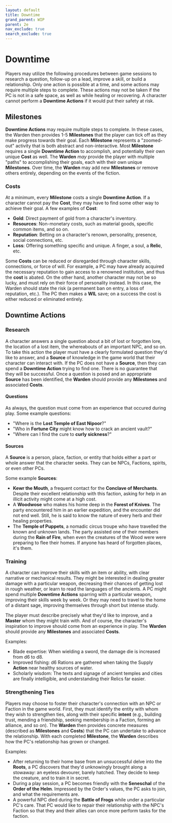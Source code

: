 ```yaml
---
layout: default
title: Downtime
grand_parent: WIP
parent: 2e
nav_exclude: true
search_exclude: true
---
```


# Downtime

Players may utilize the following procedures between game sessions to research a question, follow-up on a lead, improve a skill, or build a relationship. Only one action is possible at a time, and some actions may require multiple steps to complete. These actions may not be taken if the PC is not in a safe space, as well as while healing or recovering. A character cannot perform a **Downtime Actions** if it would put their safety at risk.

## Milestones

**Downtime Actions** may require multiple steps to complete. In these cases, the Warden then provides 1-5 **Milestones** that the player can tick off as they make progress towards their goal. Each **Milestone** represents a "zoomed-out" activity that is both abstract and non-interactive. Most **Milestone** requires a single **Downtime Action** to accomplish, and potentially their own unique **Cost** as well. The **Warden** _may_ provide the player with multiple "paths" to accomplishing their goals, each with their own unique **Milestones**. Over time, the **Warden** may add new **Milestones** or remove others entirely, depending on the events of the fiction.  

### Costs

At a minimum, every **Milestone** costs a single **Downtime Action**. If a character cannot pay the **Cost**, they may have to find some other way to achieve their goal. A few examples of **Cost**: 
- **Gold**: Direct payment of gold from a character's inventory.
- **Resources**: Non-monetary costs, such as material goods, specific common items, and so on. 
- **Reputation**: Betting on a character's renown, personality, presence, social connections, etc.
- **Loss**: Offering something specific and unique. A finger, a soul, a **Relic**, etc.   

Some **Costs** can be reduced or disregarded through character skills, connections, or force of will. For example, a PC may have already acquired the necessary reputation to gain access to a renowned institution, and thus the **cost** is abated. On the other hand, another character may not be so lucky, and must rely on their force of personality instead. In this case, the Warden should state the risk (a permanent ban on entry, a loss of reputation, etc.). The PC then makes a **WIL** save; on a success the cost is either reduced or eliminated entirely. 

## Downtime Actions

### Research

A character answers a single question about a bit of lost or forgotten lore, the location of a lost item, the whereabouts of an important NPC, and so on. To take this action the player must have a clearly formulated question they'd like to answer, and a **Source** of knowledge in the game world that their character can interact with. If the PC does not have a **Source**, then they can spend a **Downtime Action** trying to find one. There is no guarantee that they will be successful. Once a question is posed and an appropriate **Source** has been identified, the **Warden** should provide any **Milestones** and associated **Costs**. 

#### Questions

As always, the question must come from an experience that occured during play. Some example questions:
- "Where is the **Lost Temple of East Nipoor**?" 
- "Who in **Fortune City** might know how to crack an ancient vault?"
- "Where can I find the cure to **curly sickness**?" 

#### Sources

A **Source** is a person, place, faction, or entity that holds either a part or whole answer that the character seeks. They can be NPCs, Factions, spirits, or even other PCs. 

Some example **Sources**:  
- **Kewr the Mouth**, a frequent contact for the **Conclave of Merchants**. Despite their excellent relationship with this faction, asking for help in an illicit activity might come at a high cost.
- A **Woodwose** who makes his home deep in the **Forest of Knives**. The party encountered him in an earlier expedition, and the encounter did not end well. Still, he is said to know the nature of every herb and their healing properties.
- The **Temple of Puppets**, a nomadic circus troupe who have travelled the known and unknown lands. The party assisted one of their members during the **Rain of Fire**, when even the creatures of the Wood were were preparing to flee their homes. If anyone has heard of forgotten places, it's them.

### Training

A character can improve their skills with an item or ability, with clear narrative or mechanical results. They might be interested in dealing greater damage with a particular weapon, decreasing their chances of getting lost in rough weather, or learn to read the languages of the ancients. A PC might spend multiple **Downtime Actions** sparring with a particular weapon, improving their skills week by week. Or they may need to travel to the home of a distant sage, improving themselves through short but intense study.

The player must describe precisely what they'd like to improve, and a **Master** whom they might train with. And of course, the character's inspiration to improve should come from an experience in play. The **Warden** should provide any **Milestones** and associated **Costs**. 

Examples:  
- Blade expertise: When wielding a sword, the damage die is increased from d6 to d8.
- Improved fishing: d6 Rations are gathered when taking the Supply **Action** near healthy sources of water.
- Scholarly wisdom: The texts and signage of ancient temples and cities are finally intelligible, and understanding their Relics far easier.

### Strengthening Ties

Players may choose to foster their character's connection with an NPC or Faction in the game world. First, they must identify the entity with whom they wish to strengthen ties, along with their specific **intent** (e.g., building trust, mending a friendship, seeking membership in a Faction, forming an alliance, and so on). The **Warden** then provides concrete measures (described as **Milestones** and **Costs**) that the PC can undertake to advance the relationship. With each completed **Milestone**, the **Warden** describes how the PC's relationship has grown or changed. 

Examples:
- After returning to their home base from an unsuccessful delve into the **Roots**, a PC discovers that they'd unknowingly brought along a stowaway: an eyeless devourer, barely hatched. They decide to keep the creature, and to train it in secret. 
- During a play session, a PC becomes friendly with the **Seneschal** of the **Order of the Helm**. Impressed by the Order's values, the PC asks to join, and what the requirements are.
- A powerful NPC died during the **Battle of Frogs** while under a particular PC's care. That PC would like to repair their relationship with the NPC's Faction so that they and their allies can once more perform tasks for the faction.


